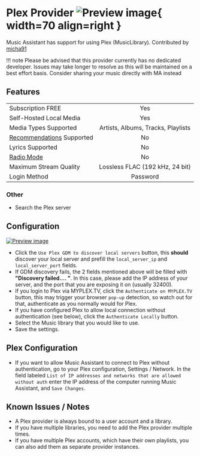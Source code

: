 # Plex Provider ![Preview image](../assets/icons/plex-icon.svg){ width=70 align=right }

Music Assistant has support for using Plex (MusicLibrary). Contributed by [micha91](https://github.com/micha91)

!!! note 
    Please be advised that this provider currently has no dedicated developer. Issues may take longer to resolve as this will be maintained on a best effort basis. Consider sharing your music directly with MA instead

## Features

|           |                     |
|:-----------------------|:---------------------:|
| Subscription FREE | Yes |
| Self-Hosted Local Media | Yes |
| Media Types Supported | Artists, Albums, Tracks, Playlists |
| [Recommendations](../ui.md#view-home) Supported | No |
| Lyrics Supported | No |
| [Radio Mode](../ui.md#track-menu) | No |
| Maximum Stream Quality | Lossless FLAC (192 kHz, 24 bit) |
| Login Method | Password |

### Other

- Search the Plex server

## Configuration

[![Preview image](../assets/screenshots/plex/plex-config-opts.png)](../assets/screenshots/plex/plex-config-opts.png)

- Click the `Use Plex GDM to discover local servers` button, this **should** discover your local server and prefill the `local_server_ip` and `local_server_port` fields.
- If GDM discovery fails, the 2 fields mentioned above will be filled with **"Discovery failed.... "**. In this case, please add the IP address of your server, and the port that you are exposing it on (usually 32400).
- If you login to Plex via MYPLEX.TV, click the `Authenticate on MYPLEX.TV` button, this may trigger your browser `pop-up` detection, so watch out for that, authenticate as you normally would for Plex.
- If you have configured Plex to allow local connection without authentication (see below), click the `Authenticate Locally` button.
- Select the Music library that you would like to use.
- Save the settings.

## Plex Configuration

- If you want to allow Music Assistant to connect to Plex without authentication, go to your Plex configuration, Settings / Network. In the field labeled `List of IP addresses and networks that are allowed without auth` enter the IP address of the computer running Music Assistant, and `Save Changes`.

## Known Issues / Notes

- A Plex provider is always bound to a user account and a library. 
- If you have multiple libraries, you need to add the Plex provider multiple times.
- If you have multiple Plex accounts, which have their own playlists, you can also add them as separate provider instances.
